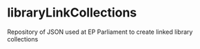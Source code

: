 # libraryLinkCollections
Repository of JSON used at EP Parliament to create linked library collections
